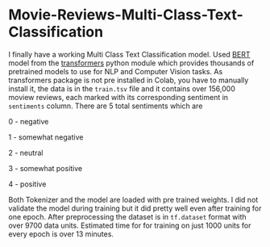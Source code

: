 # Movie-Reviews-Multi-Class-Text-Classification

I finally have a working Multi Class Text Classification model. Used [BERT](https://en.wikipedia.org/wiki/BERT_(language_model)) model from the [transformers](https://pypi.org/project/transformers/) python module which provides thousands of pretrained models to use for NLP and Computer Vision tasks.
As transformers package is not pre installed in Colab, you have to manually install it, the data is in the `train.tsv` file and it contains over 156,000 moview reviews, each marked with its corresponding sentiment in `sentiments` column. There are 5 total sentiments which are

0 - negative

1 - somewhat negative

2 - neutral

3 - somewhat positive

4 - positive

Both Tokenizer and the model are loaded with pre trained weights. I did not validate the model during training but it did pretty well even after training for one epoch. After preprocessing the dataset is in `tf.dataset` format with over 9700 data units. Estimated time for for training on just 1000 units for every epoch is over 13 minutes.
